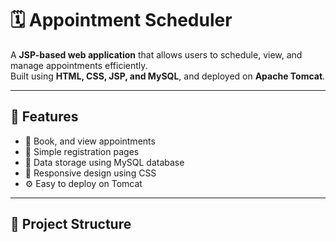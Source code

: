 # 🗓️ Appointment Scheduler

A **JSP-based web application** that allows users to schedule, view, and manage appointments efficiently.  
Built using **HTML, CSS, JSP, and MySQL**, and deployed on **Apache Tomcat**.

---

## 🚀 Features

- 📅 Book, and view appointments  
- 👤 Simple registration pages  
- 💾 Data storage using MySQL database  
- 🎨 Responsive design using CSS  
- ⚙️ Easy to deploy on Tomcat

---

## 🧩 Project Structure


